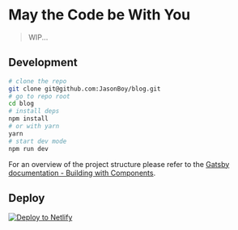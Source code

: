 # May the Code be With You

> WIP...

## Development

```bash
# clone the repo
git clone git@github.com:JasonBoy/blog.git
# go to repo root
cd blog
# install deps
npm install
# or with yarn
yarn
# start dev mode
npm run dev

```

For an overview of the project structure please refer to the [Gatsby documentation - Building with Components](https://www.gatsbyjs.org/docs/building-with-components/).


## Deploy

[![Deploy to Netlify](https://www.netlify.com/img/deploy/button.svg)](https://app.netlify.com/start/deploy?repository=https://github.com/JasonBoy/blog)
